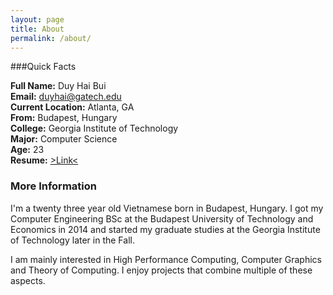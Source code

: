 ```yaml
---
layout: page
title: About
permalink: /about/
---
```


###Quick Facts

**Full Name:** Duy Hai Bui<br>
**Email:** <a href="&#109;&#97;&#105;&#108;&#116;&#111;&#58;&#100;&#117;&#121;&#104;&#97;&#105;&#64;&#103;&#97;&#116;&#101;&#99;&#104;&#46;&#101;&#100;&#117;">&#100;&#117;&#121;&#104;&#97;&#105;&#64;&#103;&#97;&#116;&#101;&#99;&#104;&#46;&#101;&#100;&#117;</a><br>
**Current Location:** Atlanta, GA<br>
**From:** Budapest, Hungary<br>
**College:** Georgia Institute of Technology<br>
**Major:** Computer Science<br>
**Age:** 23<br>
**Resume:** [>Link<](/data/Resume.pdf)

### More Information

I'm a twenty three year old Vietnamese born in Budapest, Hungary. I got my Computer Engineering BSc at the Budapest University of Technology and Economics in 2014 and started my graduate studies at the Georgia Institute of Technology later in the Fall.

I am mainly interested in High Performance Computing, Computer Graphics and Theory of Computing. I enjoy projects that combine multiple of these aspects.

